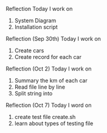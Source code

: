 Reflection
Today I work on
1. System Diagram
2. Installation script



Reflection (Sep 30th)
Today I work on
1. Create cars
2. Create record for each car

Reflection (Oct 2)
Today I work on
1. Summary the km of each car
2. Read file line by line
3. Split string into 

Reflection (Oct 7)
Today I word on
1. create test file create.sh
2. learn about types of testing file
